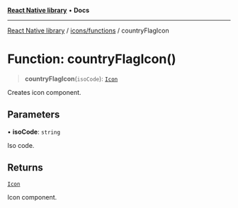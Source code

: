 [**React Native library**](../../../index.md) • **Docs**

***

[React Native library](../../../modules.md) / [icons/functions](../index.md) / countryFlagIcon

# Function: countryFlagIcon()

> **countryFlagIcon**(`isoCode`): [`Icon`](../../icons-common/types/interfaces/Icon.md)

Creates icon component.

## Parameters

• **isoCode**: `string`

Iso code.

## Returns

[`Icon`](../../icons-common/types/interfaces/Icon.md)

Icon component.
